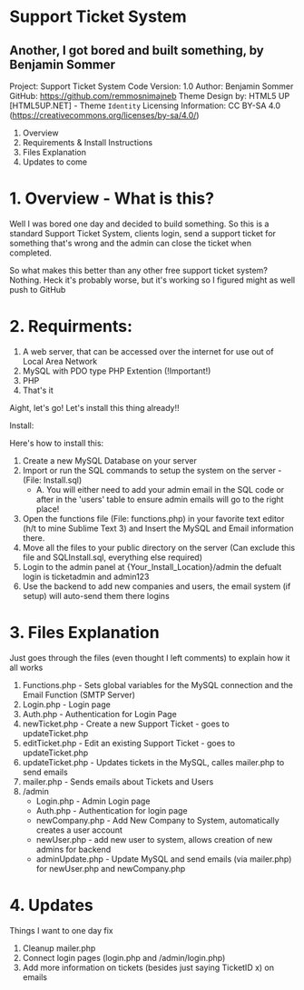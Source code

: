# Support Ticket System
## Another, I got bored and built something, by Benjamin Sommer
Project: Support Ticket System
Code Version: 1.0
Author: Benjamin Sommer
GitHub: https://github.com/remmosnimajneb
Theme Design by: HTML5 UP [HTML5UP.NET] - Theme `Identity`
Licensing Information: CC BY-SA 4.0 (https://creativecommons.org/licenses/by-sa/4.0/)

1. Overview
2. Requirements & Install Instructions
3. Files Explanation
4. Updates to come

# 1. Overview - What is this?
Well I was bored one day and decided to build something. So this is a standard Support Ticket System, clients login, send a support ticket for something that's wrong and the admin can close the ticket when completed.

So what makes this better than any other free support ticket system?
Nothing. Heck it's probably worse, but it's working so I figured might as well push to GitHub

# 2. Requirments:

1. A web server, that can be accessed over the internet for use out of Local Area Network
2. MySQL with PDO type PHP Extention (!Important!)
3. PHP
4. That's it

Aight, let's go! Let's install this thing already!!

Install: 

Here's how to install this:
1. Create a new MySQL Database on your server
2. Import or run the SQL commands to setup the system on the server - (File: Install.sql)
	- A. You will either need to add your admin email in the SQL code or after in the 'users' table to ensure admin emails will go to the right place!
3. Open the functions file (File: functions.php) in your favorite text editor (h/t to mine Sublime Text 3) and Insert the MySQL and Email information there.
4. Move all the files to your public directory on the server (Can exclude this file and SQLInstall.sql, everything else required)
5. Login to the admin panel at {Your_Install_Location}/admin the defualt login is ticketadmin and admin123
6. Use the backend to add new companies and users, the email system (if setup) will auto-send them there logins

# 3. Files Explanation
Just goes through the files (even thought I left comments) to explain how it all works
1. Functions.php - Sets global variables for the MySQL connection and the Email Function (SMTP Server)
2. Login.php - Login page
3. Auth.php - Authentication for Login Page
4. newTicket.php - Create a new Support Ticket - goes to updateTicket.php
5. editTicket.php - Edit an existing Support Ticket - goes to updateTicket.php
6. updateTicket.php - Updates tickets in the MySQL, calles mailer.php to send emails
7. mailer.php - Sends emails about Tickets and Users
8. /admin
	- Login.php - Admin Login page
	- Auth.php - Authentication for login page
	- newCompany.php - Add New Company to System, automatically creates a user account
	- newUser.php - add new user to system, allows creation of new admins for backend
	- adminUpdate.php - Update MySQL and send emails (via mailer.php) for newUser.php and newCompany.php

# 4. Updates
Things I want to one day fix
1. Cleanup mailer.php
2. Connect login pages (login.php and /admin/login.php)
3. Add more information on tickets (besides just saying TicketID x) on emails